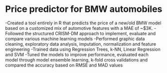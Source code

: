 # Price predictor for BMW automobiles

-Created a tool entirely in R that predicts the price of a new/old BMW model based on a customized mix of automotive features with a MAE of ~$3K.
-Followed the structured CRISM-DM approach to implement, evaluate and compare various machine learning models 
-Performed graphic data cleaning, exploratory data analysis, imputation, normalization and feature engineering
-Trained data using Regression Trees, k-NN, Linear Regression and SVM
-Tuned the models to improve performance, evaluated each model through model ensemble learning,  k-fold cross validations and compared the accuracy based on RMSE and MAD values
